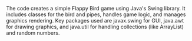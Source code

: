 The code creates a simple Flappy Bird game using Java's Swing library. It includes classes for the bird and pipes, handles game logic, and manages graphics rendering. Key packages used are javax.swing for GUI, java.awt for drawing graphics, and java.util for handling collections (like ArrayList) and random numbers.
